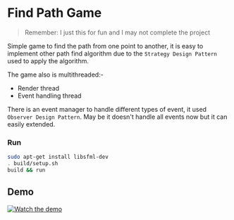 # Find Path Game

> Remember: I just this for fun and I may not complete the project

Simple game to find the path from one point to another, it is easy to implement other path find algorithm due to the `Strategy Design Pattern` used to apply the algorithm.

The game also is multithreaded:-
* Render thread
* Event handling thread

There is an event manager to handle different types of event, it used `Observer Design Pattern`. May be it doesn't handle all events now but it can easily extended.


### Run
```bash
sudo apt-get install libsfml-dev
. build/setup.sh
build && run
```

## Demo
[![Watch the demo](https://img.youtube.com/vi/5VWmaXAzjQ8/maxresdefault.jpg)](https://youtu.be/5VWmaXAzjQ8)
